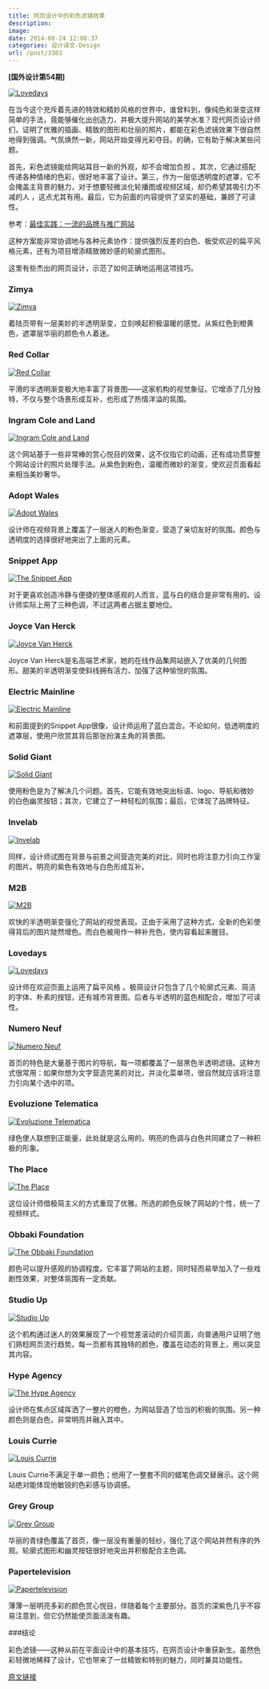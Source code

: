 ```yaml
---
title: 网页设计中的彩色滤镜效果
description: 
image: 
date: 2014-08-24 12:08:37
categories: 设计译文-Design
url: /post/3383
---
```


**[国外设计第54期]**

[![Lovedays](http://designmodo.com/wp-content/uploads/2014/08/Lovedays.jpg)](http://www.lovedays.org/)

在当今这个充斥着先进的特效和精妙风格的世界中，谁曾料到，像纯色和渐变这样简单的手法，竟能够催化出创造力，并极大提升网站的美学水准？现代网页设计师们，证明了优雅的插画、精致的图形和壮丽的照片，都能在彩色滤镜效果下很自然地得到强调。气氛焕然一新，网站开始变得光彩夺目。的确，它有助于解决某些问题。    

首先，彩色滤镜能给网站耳目一新的外观，却不会增加负担 。其次，它通过搭配传递各种情绪的色彩，很好地丰富了设计。第三，作为一层低透明度的遮罩，它不会掩盖主背景的魅力，对于想要轻微淡化轮播图或视频区域，却仍希望其吸引力不减的人 ，这点尤其有用。最后，它为前面的内容提供了坚实的基础，兼顾了可读性。

参考：[最佳实践：一流的品牌与推广网站](http://designmodo.com/brands-websites/)

这种方案能非常协调地与各种元素协作：提供强烈反差的白色、极受欢迎的扁平风格元素，还有为项目增添精致微妙感的轮廓式图形。

这里有些杰出的网页设计，示范了如何正确地运用这项技巧。   

### Zimya

[![Zimya](http://designmodo.com/wp-content/uploads/2014/08/zimya.jpg)](http://www.zimya.com.br/)

着陆页带有一层美妙的半透明渐变，立刻唤起积极温暖的感觉。从紫红色到橙黄色，遮罩层华丽的颜色令人着迷。

### Red Collar

[![Red Collar](http://designmodo.com/wp-content/uploads/2014/08/Red-Collar.jpg)](http://redcollar.ru/)

平滑的半透明渐变极大地丰富了背景图——这家机构的视觉象征。它增添了几分独特，不仅与整个场景形成互补，也形成了热情洋溢的氛围。

### Ingram Cole and Land

[![Ingram Cole and Land](http://designmodo.com/wp-content/uploads/2014/08/Ingram-Cole-and-Land.jpg)](http://ingramcoleland.com.au/)

这个网站基于一些非常棒的赏心悦目的效果，这不仅指它的动画，还有成功贯穿整个网站设计的照片处理手法。从紫色到粉色，温暖而微妙的渐变，使欢迎页面看起来相当美妙奢华。

### Adopt Wales

[![Adopt Wales](http://designmodo.com/wp-content/uploads/2014/08/Adopt-Wales.jpg)](http://www.adopt-wales.co.uk/)

设计师在视频背景上覆盖了一层迷人的粉色渐变，营造了亲切友好的氛围。颜色与透明度的选择很好地突出了上面的元素。

### Snippet App

[![The Snippet App](http://designmodo.com/wp-content/uploads/2014/08/The-Snippet-App.jpg)](http://thesnippetapp.com/)

对于更喜欢创造冷静与便捷的整体感观的人而言，蓝与白的结合是非常有用的。设计师实际上用了三种色调，不过这两者占据主要地位。 

### Joyce Van Herck

[![Joyce Van Herck](http://designmodo.com/wp-content/uploads/2014/08/Joyce-Van-Herck.jpg)](http://www.joycevherck.com/)

Joyce Van Herck是名高端艺术家，她的在线作品集网站嵌入了优美的几何图形。甜美的半透明渐变使斜线拥有活力，加强了这种愉悦的氛围。

### Electric Mainline

[![Electric Mainline](http://designmodo.com/wp-content/uploads/2014/08/Electric-Mainline.jpg)](http://www.electricmainline.co.uk/)

和前面提到的Snippet App很像，设计师运用了蓝白混合。不论如何，低透明度的遮罩层，使用户欣赏其背后那张扮演主角的背景图。 

### Solid Giant

[![Solid Giant](http://designmodo.com/wp-content/uploads/2014/08/Solid-Giant.jpg)](http://solidgiant.com/)

使用粉色是为了解决几个问题。首先，它能有效地突出标语、logo、导航和微妙的白色幽灵按钮；其次，它建立了一种轻松的氛围；最后，它体现了品牌特征。  

### Invelab

[![Invelab](http://designmodo.com/wp-content/uploads/2014/08/Invelab.jpg)](http://invelab.com/)

同样，设计师试图在背景与前景之间营造完美的对比，同时也将注意力引向工作室的图片。明亮的紫色有效地与白色形成互补。

### M2B

[![M2B](http://designmodo.com/wp-content/uploads/2014/08/M2B.jpg)](http://m2bdistribution.com/)

欢快的半透明渐变强化了网站的视觉表现。正由于采用了这种方式，全新的色彩使得背后的图片陡然增色。而白色被用作一种补充色，使内容看起来醒目。

### Lovedays

[![Lovedays](http://designmodo.com/wp-content/uploads/2014/08/Lovedays.jpg)](http://www.lovedays.org/)

设计师在欢迎页面上运用了扁平风格 。极简设计只包含了几个轮廓式元素、简洁的字体、朴素的按钮，还有城市背景图。后者与半透明的蓝色相配合，增加了可读性。

### Numero Neuf

[![Numero Neuf](http://designmodo.com/wp-content/uploads/2014/08/Numero-Neuf.jpg)](http://www.numeroneuf.co/)

首页的特色是大量基于图片的导航，每一项都覆盖了一层黑色半透明滤镜。这种方式很常用：如果你想为文字营造完美的对比，并淡化菜单项，很自然就应该将注意力引向某个选中的项。  

### Evoluzione Telematica

[![Evoluzione Telematica](http://designmodo.com/wp-content/uploads/2014/08/Evoluzione-Telematica.jpg)](http://www.evoluzionetelematica.it/)

绿色使人联想到正能量，此处就是这么用的。明亮的色调与白色共同建立了一种积极的形象。 

### The Place

[![The Place](http://designmodo.com/wp-content/uploads/2014/08/The-Place.jpg)](http://thisistheplace.tv/)

这位设计师借极简主义的方式重现了优雅。所选的颜色反映了网站的个性，统一了视频样式。

### Obbaki Foundation

[![The Obbaki Foundation](http://designmodo.com/wp-content/uploads/2014/08/The-Obbaki-Foundation.jpg)](https://obakkifoundation.org/)

颜色可以提升感观的协调程度。它丰富了网站的主题，同时轻而易举加入了一些戏剧性效果，对整体氛围有一定贡献。

### Studio Up

[![Studio Up](http://designmodo.com/wp-content/uploads/2014/08/Studio-Up.jpg)](http://www.studioup.it/)

这个机构通过迷人的效果展现了一个视觉差滚动的介绍页面，向普通用户证明了他们熟稔网页流行趋势。每一页都有其独特的颜色，覆盖在动态的背景上，用以突显其内容。 

### Hype Agency

[![The Hype Agency](http://designmodo.com/wp-content/uploads/2014/08/The-Hype-Agency.jpg)](http://thehypeagency.com/)

设计师在焦点区域挥洒了一整片的橙色，为网站营造了恰当的积极的氛围。另一种颜色则是白色，非常明亮并融入其中。

### Louis Currie

[![Louis Currie](http://designmodo.com/wp-content/uploads/2014/08/Louis-Currie.jpg)](http://louiscurrie.co/)

Louis Currie不满足于单一颜色；他用了一整套不同的蜡笔色调交替展示。这个网站绝对能体现他敏锐的色彩感与协调感。

### Grey Group

[![Grey Group](http://designmodo.com/wp-content/uploads/2014/08/Grey-Group.jpg)](http://greygroup.pl/)

华丽的青绿色覆盖了首页，像一层没有重量的轻纱，强化了这个网站井然有序的外观。轮廓式图形和幽灵按钮很好地突出并积极配合主色调。

### Papertelevision

[![Papertelevision](http://designmodo.com/wp-content/uploads/2014/08/Papertelevision.jpg)](http://www.papertelevision.com/)

薄薄一层明亮多彩的颜色赏心悦目，伴随着每个主要部分。首页的深紫色几乎不容易注意到，但它仍然能使页面活泼有趣。

###结论

彩色滤镜——这种从前在平面设计中的基本技巧，在网页设计中重获新生。虽然色彩轻微地稀释了设计，它也带来了一丝精致和特别的魅力，同时兼具功能性。

[原文链接](http://designmodo.com/color-filter-websites/)